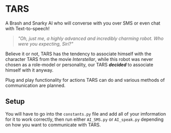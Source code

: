 # TARS
A Brash and Snarky AI who will converse with you over SMS or even chat with Text-to-speech!


> _"Oh, just me, a highly advanced and incredibly charming robot. Who were you expecting, Siri?"_

Believe it or not, TARS has the tendency to associate himself with the character TARS from the movie *Interstellar*, while this robot was never chosen as a role-model or personality, our TARS ***decided*** to associate himself with it anyway.

Plug and play functionality for actions TARS can do and various methods of communication are planned.

## Setup

You will have to go into the ```constants.py``` file and add all of your imformation for it to work correctly, then run either ```AI_SMS.py``` or ```AI_speak.py``` depending on how you want to communicate with TARS.
